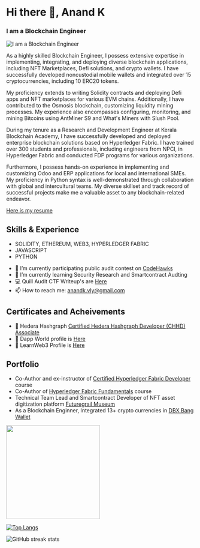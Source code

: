 # Hi there 👋, Anand K
### I am a Blockchain Engineer
![I am a Blockchain Engineer](https://media.licdn.com/dms/image/D5616AQGpGkzISSqACw/profile-displaybackgroundimage-shrink_350_1400/0/1686934140385?e=1695859200&v=beta&t=3u1p9S4EsaiA54m1sQXSD6It-0YZ28tyTAL08t2BVaE)

As a highly skilled Blockchain Engineer, I possess extensive expertise in implementing, integrating, and deploying diverse blockchain applications, including NFT Marketplaces, Defi solutions, and crypto wallets. I have successfully developed noncustodial mobile wallets and integrated over 15 cryptocurrencies, including 10 ERC20 tokens.

My proficiency extends to writing Solidity contracts and deploying Defi apps and NFT marketplaces for various EVM chains. Additionally, I have contributed to the Osmosis blockchain, customizing liquidity mining processes. My experience also encompasses configuring, monitoring, and mining Bitcoins using AntMiner S9 and What's Miners with Slush Pool.

During my tenure as a Research and Development Engineer at Kerala Blockchain Academy, I have successfully developed and deployed enterprise blockchain solutions based on Hyperledger Fabric. I have trained over 300 students and professionals, including engineers from NPCI, in Hyperledger Fabric and conducted FDP programs for various organizations.

Furthermore, I possess hands-on experience in implementing and customizing Odoo and ERP applications for local and international SMEs. My proficiency in Python syntax is well-demonstrated through collaboration with global and intercultural teams. My diverse skillset and track record of successful projects make me a valuable asset to any blockchain-related endeavor.

[Here is my resume](https://github.com/AnandkKumaran/AnandkKumaran/blob/b95eacae5fc14663ad87824302a69b8054188d13/Anand_K_Blockchain_Engineer%20(1).pdf)

## Skills & Experience
* SOLIDITY, ETHEREUM, WEB3, HYPERLEDGER FABRIC
* JAVASCRIPT
* PYTHON

- 🔭 I’m currently participating public audit contest on [CodeHawks](https://www.codehawks.com/profile/clk75injq0004l908x4ygb7bp)
- 🌱 I’m currently learning Security Research and Smartcontract Audting
- 💻 Quill Audit CTF Writeup's are [Here](https://github.com/AnandkKumaran/QuillAcademy/blob/main/QuillCTFChallanges/README.md)
- 📫 How to reach me: anandk.vly@gmail.com
  
## Certificates and Acheivements

- 🥇 Hedera Hashgraph [Certified Hedera Hashgraph Developer (CHHD) Associate](https://github.com/AnandkKumaran/AnandkKumaran/blob/b40e29e4a7af316822b4baafc5fe3857ed643c19/Certificate-Associate-AK-2023-02-10.pdf)
- 📖 Dapp World profile is [Here](https://dapp-world.com/soul/@anandk)
- 🐝 LearnWeb3 Profile is [Here](https://learnweb3.io/u/Anand%20K/)

## Portfolio
* Co-Author and ex-instructor of [Certified Hyperledger Fabric Developer](https://learn.kba.ai/course/certified-hyperledger-fabric-developer) course
* Co-Author of [Hyperledger Fabric Fundamentals](https://learn.kba.ai/course/hyperledger-fabric-fundamentals) course
* Technical Team Lead and Smartcontract Developer of NFT asset digitization platform [Futuregrail Museum](https://www.futuregrail.com/)
* As a Blockchain Enginner, Integrated 13+ crypto currencies in [DBX Bang Wallet](dbxbang.com)
<p><a href="dbxbang.com"><img src='https://github.com/AnandkKumaran/AnandkKumaran/blob/main/video6.gif' width='250' target="_blank" rel="noopener noreferrer"/></a></p>

<!--[<img src='https://cdn.jsdelivr.net/npm/simple-icons@3.0.1/icons/github.svg' alt='github' height='40'>](https://github.com/anandkKumaran)  [<img src='https://cdn.jsdelivr.net/npm/simple-icons@3.0.1/icons/linkedin.svg' alt='linkedin' height='40'>](https://www.linkedin.com/in/anand-k-kumaran/)  -->


[![Top Langs](https://github-readme-stats.vercel.app/api/top-langs/?username=anandkKumaran)](https://github.com/anuraghazra/github-readme-stats)

<!--![GitHub stats](https://github-readme-stats.vercel.app/api?username=anandkKumaran&show_icons=true)  -->

<!--![GitHub metrics](https://metrics.lecoq.io/anandkKumaran)  -->

![GitHub streak stats](https://streak-stats.demolab.com/?user=anandkKumaran)  





<!--
**AnandkKumaran/AnandkKumaran** is a ✨ _special_ ✨ repository because its `README.md` (this file) appears on your GitHub profile.

Here are some ideas to get you started:

- 🔭 I’m currently working on ...
- 🌱 I’m currently learning ...
- 👯 I’m looking to collaborate on ...
- 🤔 I’m looking for help with ...
- 💬 Ask me about ...
- 📫 How to reach me: ...
- 😄 Pronouns: ...
- ⚡ Fun fact: ...
-->

